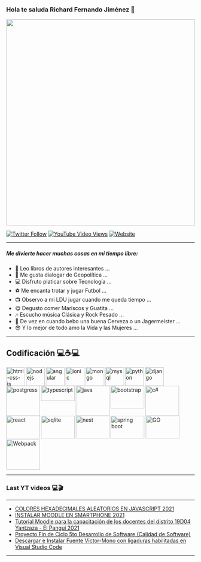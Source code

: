 ### Hola te saluda Richard Fernando Jiménez 👋

<img src="https://i.pinimg.com/originals/9b/7a/a3/9b7aa3832d787c909a9f56c5764e2649.gif" style="width:100%;height:550px;" />

<br/>

[![Twitter Follow](https://img.shields.io/twitter/follow/Richard6_10?color=green&label=Richard&logo=twitter&style=for-the-badge)](https://twitter.com/Richard6_10) [![YouTube Video Views](https://img.shields.io/youtube/views/XDQ1qC6DCQs?color=green&label=Richard&logo=youtube&logoColor=red&style=for-the-badge)](https://www.youtube.com/channel/UCvHWv1YfSPOwAyW2c3UQvJw) [![Website](https://img.shields.io/website?label=Richard&logo=blogger&style=for-the-badge&up_message=Blog&url=https%3A%2F%2Fblogrichardfernando.blogspot.com%2F)](https://blogrichardfernando.blogspot.com/)

---
##### Me divierte hacer muchas cosas en mi tiempo libre:

- 📖 Leo libros de autores interesantes ...
- 🧔 Me gusta dialogar de Geopolítica ...
- 💻 Disfruto platicar sobre Tecnología ...
- ⚽ Me encanta trotar y jugar Futbol ...
- 📺 Observo a mi LDU jugar cuando me queda tiempo ...
- 😋 Degusto comer Mariscos y Guatita ...
- 🎶 Escucho música Clásica y Rock Pesado ...
- 🍺 De vez en cuando bebo una buena Cerveza o un Jagermeister ...
- 😎 Y lo mejor de todo amo la Vida y las Mujeres ...

---
## Codificación 💻☕💻

<img align="left" src="https://i.pinimg.com/originals/4a/75/25/4a7525f0f00df7f2aac5604b10cab82c.png" width="50px" height="50px" alt="html-css-js" />

<img align="left" src="https://nodejs.org/static/images/logos/nodejs-new-pantone-black.svg" width="50px" height="50px" alt="nodejs" />

<img align="left" src="https://dwglogo.com/wp-content/uploads/2017/03/AngularJS_logo_004.svg" width="50px" height="50px" alt="angular" />

<img align="left" src="http://tech.tribalyte.eu/wp-content/uploads/2018/05/ionic.png" width="50px" height="50px" alt="ionic" />

<img align="left" src="https://victorroblesweb.es/wp-content/uploads/2016/11/mongodb.png" width="50px" height="50px" alt="mongo" />

<img align="left" src="https://download.logo.wine/logo/MySQL/MySQL-Logo.wine.png" width="50px" height="50px" alt="mysql" />

<img align="left" src="https://upload.wikimedia.org/wikipedia/commons/thumb/0/0a/Python.svg/1200px-Python.svg.png" width="50px" height="50px" alt="python" />

<img align="left" src="https://1000marcas.net/wp-content/uploads/2021/06/Django-Logo.png" width="50px" height="50px" alt="django" />

<img align="left" src="https://i1.wp.com/windtux.com/wp-content/uploads/2019/10/postgresql.png?fit=700%2C500&ssl=1" width="90px" height="80px" alt="postgress" />

<img align="left" src="https://www.techgeeknext.com/img/typescript/typescript-logo.png" width="90px" height="40px" alt="typescript" /> 

<img align="left" src="https://i.blogs.es/8d2420/650_1000_java/1366_2000.png" width="90px" height="80px" alt="java" />

<img align="left" src="https://i2.wp.com/www.jacobsoft.com.mx/wp-content/uploads/2019/04/Bootstrap-Logo.png?ssl=1" width="90px" height="60px" alt="bootstrap" />  

<img align="left" src="https://upload.wikimedia.org/wikipedia/commons/4/4f/Csharp_Logo.png" width="90px" height="80px" alt="c#" />

<img align="left" src="https://miro.medium.com/max/384/1*To2H39eauxaeYxYMtV1afQ.png" width="90px" height="60px" alt="react" />

<img align="left" src="https://upload.wikimedia.org/wikipedia/commons/thumb/3/38/SQLite370.svg/1200px-SQLite370.svg.png" width="90px" height="60px" alt="sqlite" />

<img align="left" src="https://manticore-labs.com/wp-content/uploads/2019/02/nest.png" width="90px" height="60px" alt="nest" />

<img src="https://cleventy.com/wp-content/uploads/2020/05/spring-boot.png" width="90px" height="60px" alt="spring boot" />

<img src="https://upload.wikimedia.org/wikipedia/commons/thumb/0/05/Go_Logo_Blue.svg/1280px-Go_Logo_Blue.svg.png" width="90px" height="60px" alt="GO" />

<img src="https://habrastorage.org/webt/k-/tm/2g/k-tm2gvbb_ky6gdrd-tzqrzjkf4.png" width="90px" height="80px" alt="Webpack" />
<br/>

---
### Last YT videos 💻🎬
---

<!-- YT:START -->
- [COLORES HEXADECIMALES ALEATORIOS EN JAVASCRIPT 2021](https://www.youtube.com/watch?v=Ij_KCn0S04s)
- [INSTALAR MOODLE EN SMARTPHONE 2021](https://www.youtube.com/watch?v=YUgOC9FGNnA)
- [Tutorial Moodle para la capacitación de los docentes del distrito 19D04 Yantzaza - El Pangui 2021](https://www.youtube.com/watch?v=XaMrXPcUgqg)
- [Proyecto Fin de Ciclo 5to Desarrollo de Software &lpar;Calidad de Software&rpar;](https://www.youtube.com/watch?v=gqrLvva0yCg)
- [Descargar e Instalar Fuente Victor-Mono con ligaduras habilitadas en Visual Studio Code](https://www.youtube.com/watch?v=d68HhGPUKEI)
<!-- YT:END -->
---
